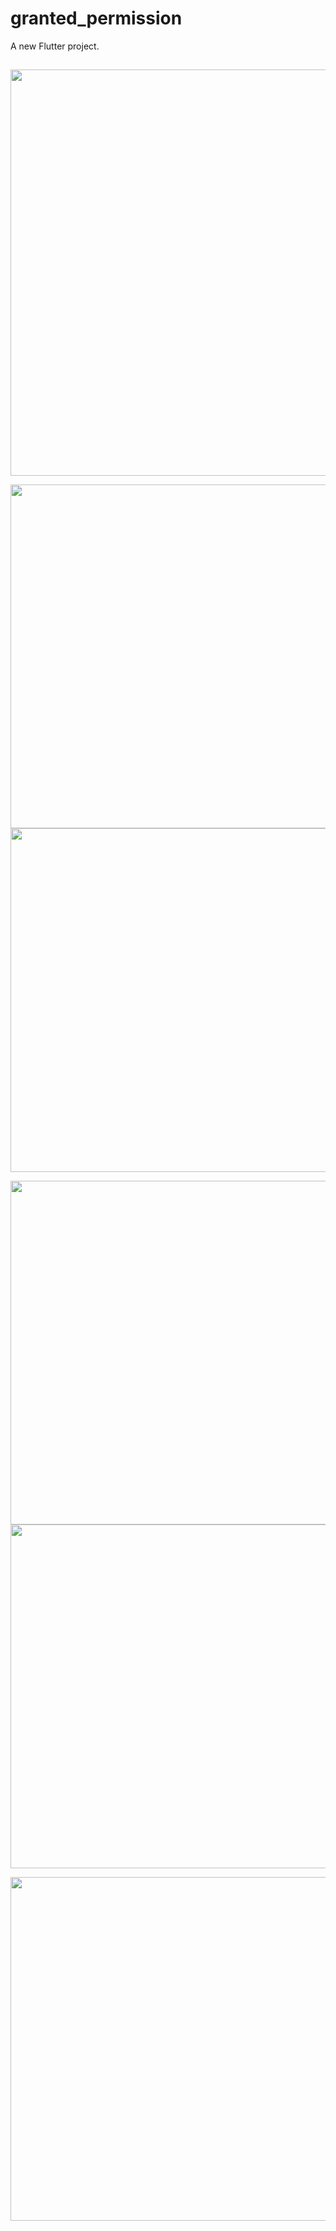 # granted_permission

A new Flutter project.
##
<img src="https://user-images.githubusercontent.com/111557931/201465850-026fab7a-7745-4101-8c0d-288d8b82953f.mp4" style=" height:650px; " data-target="animated-image.originalImage">

<img src="https://user-images.githubusercontent.com/111557931/201465877-304d4fe7-27e4-4c2b-a096-fee617be870a.jpg" style=" height:550px; " data-target="animated-image.originalImage"><img src="https://user-images.githubusercontent.com/111557931/201465900-2eb97cc4-1f46-44c2-b98f-a1dd95e886d9.jpg" style=" height:550px; " data-target="animated-image.originalImage">

<img src="https://user-images.githubusercontent.com/111557931/201465959-8c462086-8a3b-467b-bc6d-9c117fa2e875.jpg" style=" height:550px; " data-target="animated-image.originalImage"><img src="https://user-images.githubusercontent.com/111557931/201465988-a9239a59-30e0-4888-bead-d7699975da96.jpg" style=" height:550px; " data-target="animated-image.originalImage">

<img src="https://user-images.githubusercontent.com/111557931/201465995-6ac7708e-0494-4ebf-88bd-7283f7a78aa5.jpg" style=" height:550px; " data-target="animated-image.originalImage">





